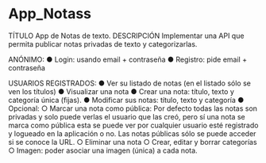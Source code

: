 # App_Notass
TÍTULO
App de Notas de texto.
DESCRIPCIÓN
Implementar una API que permita publicar notas privadas de texto y categorizarlas.

ANÓNIMO:
● Login: usando email + contraseña
● Registro: pide email + contraseña

USUARIOS REGISTRADOS:
● Ver su listado de notas (en el listado sólo se ven los títulos)
● Visualizar una nota
● Crear una nota: título, texto y categoría única (fijas).
● Modificar sus notas: título, texto y categoría
● Opcional:
○ Marcar una nota como pública:
Por defecto todas las notas son privadas y solo puede verlas el usuario que las
creó, pero sí una nota se marca como pública esta se puede ver por cualquier
usuario esté registrado y logueado en la aplicación o no. Las notas públicas
sólo se puede acceder si se conoce la URL.
○ Eliminar una nota
○ Crear, editar y borrar categorías
○ Imagen: poder asociar una imagen (única) a cada nota.
